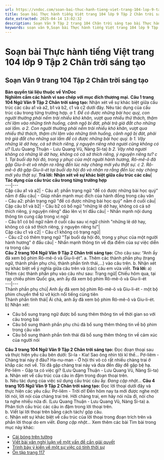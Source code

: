 ```yaml
---
url: https://vndoc.com/soan-bai-thuc-hanh-tieng-viet-trang-104-lop-9-tap-2-chan-troi-sang-tao-322251
title: Soạn bài Thực hành tiếng Việt trang 104 lớp 9 Tập 2 Chân trời sáng tạo - VnDoc.com
date_extracted: 2025-04-14 13:02:32
description: Soạn Văn 9 Tập 2 trang 104 Chân trời sáng tạo bài Thực hành tiếng Việt gồm phần trả lời chi tiết, đầy đủ, bám sát các câu hỏi, yêu cầu trong SGK (chỉ có trên VnDoc). Mời các bạn tham khảo.
keywords: soạn văn 9,Soạn bài Thực hành tiếng Việt trang 104 lớp 9 Tập 2 Chân trời sáng tạo,Soạn bài Thực hành tiếng Việt lớp 9 trang 104 Tập 2 Chân trời sáng tạo,Soạn văn 9 Tập 2 trang 104 Chân trời sáng tạo,Thực hành tiếng Việt trang 104 lớp 9 Tập 2 Chân trời sáng tạo,Thực hành tiếng Việt lớp 9 trang 104 Tập 2 Chân trời sáng tạo,văn 9,ngữ văn 9,soạn văn 9 Chân trời sáng tạo,soạn văn 9 tập 2,giải văn 9,soạn ngữ văn 9,giải ngữ văn 9,giải sgk ngữ văn 9
---
```


# Soạn bài Thực hành tiếng Việt trang 104 lớp 9 Tập 2 Chân trời sáng tạo
## **Soạn Văn 9 trang 104 Tập 2 Chân trời sáng tạo**
**Bản quyền tài liệu thuộc về VnDoc**  
**Nghiêm cấm các hành vi sao chép với mục đích thương mại.**
**Câu 1 trang 104 Ngữ Văn 9 Tập 2 Chân trời sáng tạo:** Nhận xét về sự khác biệt giữa cấu trúc các câu a1 và a2, b1 và b2, c1 và c2 dưới đây. Nêu tác dụng của cấu trúc câu trong từng trường hợp.
_a 1. Để có được những bài học quý, con người thường phải nếm trải nhiều khó khăn, vượt qua nhiều thử thách, thậm chí lâm vào những tình huống, cảnh ngộ bi đát, phải trả giá đắt cho những sai lầm._
_a 2. Con người thường phải nếm trải nhiều khó khăn, vượt qua nhiều thử thách, thậm chí lâm vào những tình huống, cảnh ngộ bị đát, phải trả giá đắt cho những sai lầm để có được những bài học quý._
_b 1. Vậy những lẽ dở hay, cả sở thích riêng, ý nguyện riêng nhà ngươi cũng không có ư?_
\(Lưu Quang Thuận - Lưu Quang Vũ, Nàng Si-ta\)
_b 2. Vậy nhà ngươi không có những lẽ dở hay, không có cả sở thích riêng, ý nguyện riêng tư?_
_c 1. Tại buổi dạ hội đó, trong y phục của một người hành hương, Rô-mê-ô đã gặp Giu-li-ét và nhận ra rằng đến lúc này chàng mới yêu thật sự._
_c 2. Rô-mê-ô đã gặp Giu-li-ét tại buổi dạ hội đó và nhận ra rằng đến lúc này chàng mới yêu thật sự._
**Trả lời:**
**Nhận xét về sự khác biệt giữa cấu trúc các câu**| **Tác dụng của cấu trúc câu trong từng trường hợp**  
---|---  
Cặp câu a1 và a2| \- Câu a1: phần trạng ngữ "để có được những bài học quý" nằm ở đầu câu| \- Giúp nhấn mạnh mục đích của hành đồng trong câu văn  
\- Câu a2: phần trạng ngữ "để có được những bài học quý" nằm ở cuối câu|   
Cặp câu b1 và b2| \- Câu b2 có bổ ngữ "những lẽ dở hay, không có cả sở thích riêng, ý nguyện riêng" đảo lên vị trí đầu câu| \- Nhấn mạnh nội dung thông tin cung cấp trong vị ngữ  
\- Câu b1 có bổ ngữ nằm ở cuối câu sau vị ngữ chính "những lẽ dở hay, không có cả sở thích riêng, ý nguyện riêng tư"|   
Cặp câu c1 và c2| \- Câu c1 không có trạng ngữ|   
\- Câu c2 có thêm trạng ngữ "Tại buổi dạ hội đó, trong y phục của một người hành hương" ở đầu câu| \- Nhấn mạnh thông tin về địa điểm của sự việc diễn ra trong câu  
**Câu 2 trang 104 Ngữ Văn 9 Tập 2 Chân trời sáng tạo:** Cho câu sau: “Anh ấy đã xem bộ phim Rô-mê-ô và Giu-li-ét”.
a. Thêm các thành phần phụ \(trạng ngữ, thành phần phụ chú, thành phần tình thái,...\) vào câu trên.
b. Nhận xét sự khác biệt về ý nghĩa giữa câu trên và \(các\) câu em vừa viết.
**Trả lời:**
a\) Thêm các thành phần phụ vào câu như sau:
Trạng ngữ| Chiều hôm qua, tại rạp chiếu phim Quốc gia, anh ấy đã xem bộ phim Rô-mê-ô và Giu-li-ét  
---|---  
Thành phần phụ chú| Anh ấy đã xem bộ phim Rô-mê-ô và Giu-li-ét - một bộ phim chuyển thể từ vở kịch nổi tiếng cùng tiên  
Thành phần tình thái| Ái chà, anh ấy đã xem bộ phim Rô-mê-ô và Giu-li-ét.  
b\) Nhận xét:
  * Câu bổ sung trạng ngữ được bổ sung thêm thông tin về thời gian so với câu trong bài
  * Câu bổ sung thành phần phụ chú đã bổ sung thêm thông tin về bộ phim trong câu văn
  * Câu bổ sung thành phần tình thái đã bổ sung thêm thông tin về cảm xúc của người nói

**Câu 3 trang 104 Ngữ Văn 9 Tập 2 Chân trời sáng tạo:** Đọc đoạn thoại sau và thực hiện yêu cầu bên dưới:
Si-la - Kìa\! Sao ông nhìn tôi kĩ thế...
Pơ-liêm - Chàng trai này ở đâu?
Ha-nu-man - Ở hội thi võ có rất nhiều chàng trai ở khắp các nơi về. Tôi đã gặp chàng trai này và đưa đến đây để gặp bệ hạ.
Pơ-liêm - Gặp ta có việc gì?
\(Lưu Quang Thuận - Lưu Quang Vũ, Nàng Si-ta\)
a. Nhận xét về cấu trúc của câu in đậm trong đoạn thoại trên.  
b. Nêu tác dụng của việc sử dụng cấu trúc câu ấy.
_Đang cập nhật..._
**Câu 4 trang 105 Ngữ Văn 9 Tập 2 Chân trời sáng tạo:** Đọc lời thoại dưới đây và thực hiện các yêu cầu:
Pơ-liêm - Trời ơi\! Đến hôm nay ta mới được nghe một lời nói, lời nói của chàng trai trẻ. Hỡi chàng trai, em hãy nói nữa đi, nói cho ta nghe nhiều nữa đi.
\(Lưu Quang Thuận - Lưu Quang Vũ, Nàng Si-ta\)
a. Phân tích cấu trúc các câu in đậm trong lời thoại trên.  
b. Viết lại lời thoại trên bằng cách tách/ gộp câu.  
c. Nhận xét sự khác biệt về cấu trúc của lời thoại trong đoạn trích trên và phần lời thoại do em viết.
_Đang cập nhật..._
Xem thêm các bài Tìm bài trong mục này khác:
  * [Cái bóng trên tường](</soan-bai-cai-bong-tren-tuong-lop-9-chan-troi-sang-tao-322272>)
  * [Viết bài văn nghị luận về một vấn đề cần giải quyết](</soan-bai-viet-bai-van-nghi-luan-ve-mot-van-de-can-giai-quyet-lop-9-tap-2-chan-troi-sang-tao-322274>)
  * [Trình bày ý kiến về một sự việc có tính thời sự](</soan-bai-trinh-bay-y-kien-ve-mot-su-viec-co-tinh-thoi-su-lop-9-tap-2-chan-troi-sang-tao-322275>)
  * [Ôn tập trang 117](</soan-bai-on-tap-trang-117-lop-9-tap-2-chan-troi-sang-tao-322276>)

